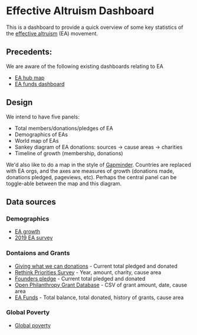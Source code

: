 # Effective Altruism Dashboard

This is a dashboard to provide a quick overview of some key statistics of the [effective altruism](https://www.effectivealtruism.org/) (EA) movement.

## Precedents:

We are aware of the following existing dashboards relating to EA
 - [EA hub map](https://eahub.org/)
 - [EA funds dashboard](https://app.effectivealtruism.org/funds/about/stats)

## Design

We intend to have five panels:
 - Total members/donations/pledges of EA
 - Demographics of EAs
 - World map of EAs
 - Sankey diagram of EA donations: sources -> cause areas -> charities
 - Timeline of growth (membership, donations)
 
We'd also like to do a map in the style of [Gapminder](https://www.gapminder.org/tools/#$chart-type=bubbles). Countries are replaced with EA orgs, and the axes are measures of growth (donations made, donations pledged, pageviews, etc). Perhaps the central panel can be toggle-able between the map and this diagram.

## Data sources

### Demographics
 - [EA growth](https://forum.effectivealtruism.org/posts/MBJvDDw2sFGkFCA29/is-ea-growing-ea-growth-metrics-for-2018)
 - [2019 EA survey](https://www.rethinkpriorities.org/blog/category/EA+Survey)
 
### Dontaions and Grants
 - [Giving what we can donations](https://www.givingwhatwecan.org/) - Current total pledged and donated
 - [Rethink Priorities Survey](https://www.rethinkpriorities.org/blog/2020/2/14/ea-survey-2019-series-donation-data) - Year, amount, charity, cause area
 - [Founders pledge](https://founderspledge.com/) - Current total pledged and donated
 - [Open Philanthropy Grant Database](https://www.openphilanthropy.org/giving/grants) - CSV of grant amount, date, cause area
 - [EA Funds](https://app.effectivealtruism.org/funds/global-development#payout-reports) - Total balance, total donated, history of grants, cause area

### Global Poverty
 - [Global poverty](https://sdg-tracker.org/no-poverty)
